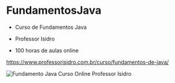 # FundamentosJava
* Curso de Fundamentos Java 

* Professor Isidro

* 100 horas de aulas online 

https://www.professorisidro.com.br/curso/fundamentos-de-java/


![Fundamento Java Curso Online Professor Isidro](https://user-images.githubusercontent.com/57420848/234090544-45d166a6-3922-496c-b5c1-fa7b3bb640fe.png)
